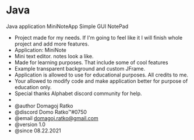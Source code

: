 # Java
Java application MiniNoteApp Simple GUI NotePad

 * Project made for my needs. If I'm going to feel like it I will finish whole project and add more features.
 * Application: MiniNote
 * Mini text editor. notes look a like.
 * Made for learning purposes. That include some of cool features
 * Example transparent background and custom JFrame.
 * Application is allowed to use for educational purposes. All credits to me.
 * Your allowed to modify code and make application better for purpose of education only.
 * Special thanks Alphabet discord community for help.
 * 
 * @author  Domagoj Ratko
 * @discord Domo Ratko™#0750
 * @email   domagoj.ratko@gmail.com
 * @version 1.0
 * @since   08.22.2021
